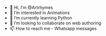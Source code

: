 - 👋 Hi, I’m @Artrhymes
- 👀 I’m interested in Animations
- 🌱 I’m currently learning Python
- 💞️ I’m looking to collaborate on web authoring
- 📫 How to reach me - Whatsapp messages

<!---
Artrhymes/Artrhymes is a ✨ special ✨ repository because its `README.md` (this file) appears on your GitHub profile.
You can click the Preview link to take a look at your changes.
--->
